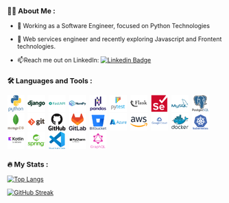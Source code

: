 ### :man_technologist: About Me :
- :telescope: Working as a Software Engineer, focused on Python Technologies

- :seedling: Web services engineer and recently exploring Javascript and Frontent technologies.

- :mailbox:Reach me out on LinkedIn: [![Linkedin Badge](https://img.shields.io/badge/-kakbar-blue?style=flat&logo=Linkedin&logoColor=white)](https://www.linkedin.com/in/solarte-0519/)

### :hammer_and_wrench: Languages and Tools :
<div>
      <img src="https://github.com/devicons/devicon/blob/master/icons/python/python-original-wordmark.svg" alt="Python" title="Python" width="40" height="40">&nbsp;
      <img src="https://github.com/devicons/devicon/blob/master/icons/django/django-plain-wordmark.svg" alt="Django" title="Django" width="40" height="40">&nbsp;
      <img src="https://github.com/devicons/devicon/blob/master/icons/fastapi/fastapi-original-wordmark.svg" alt="Fastapi" title="Fastapi" width="40" height="40">&nbsp;
      <img src="https://github.com/devicons/devicon/blob/master/icons/numpy/numpy-original-wordmark.svg" alt="Numpy" title="Numpy" width="40" height="40">&nbsp;
      <img src="https://github.com/devicons/devicon/blob/master/icons/pandas/pandas-original-wordmark.svg" alt="Pandas" title="Pandas" width="40" height="40">&nbsp;
      <img src="https://github.com/devicons/devicon/blob/master/icons/pytest/pytest-original-wordmark.svg" alt="Pytest" title="Pytest" width="40" height="40">&nbsp;
      <img src="https://github.com/devicons/devicon/blob/master/icons/flask/flask-original-wordmark.svg" alt="Flask" title="Flask" width="40" height="40">&nbsp;
      <img src="https://github.com/devicons/devicon/blob/master/icons/selenium/selenium-original.svg" alt="Selenium" title="" width="40" height="40">&nbsp;
      <img src="https://github.com/devicons/devicon/blob/master/icons/mysql/mysql-plain-wordmark.svg" alt="Mysql" title="Mysql" width="40" height="40">&nbsp;
      <img src="https://github.com/devicons/devicon/blob/master/icons/postgresql/postgresql-original-wordmark.svg" alt="Postgres" title="Postgres" width="40" height="40">&nbsp;
      <img src="https://github.com/devicons/devicon/blob/master/icons/mongodb/mongodb-original-wordmark.svg" alt="MongoDB" title="MongoDB" width="40" height="40">&nbsp;
      <img src="https://github.com/devicons/devicon/blob/master/icons/git/git-original-wordmark.svg" alt="Git" title="Git" width="40" height="40">&nbsp;
      <img src="https://github.com/devicons/devicon/blob/master/icons/github/github-original-wordmark.svg" alt="GitHub" title="GitHub" width="40" height="40">&nbsp;
      <img src="https://github.com/devicons/devicon/blob/master/icons/gitlab/gitlab-original-wordmark.svg" alt="GitLab" title="GitLab" width="40" height="40">&nbsp;
      <img src="https://github.com/devicons/devicon/blob/master/icons/bitbucket/bitbucket-original-wordmark.svg" alt="Bitbucket" title="Bitbucket" width="40" height="40">&nbsp;
      <img src="https://github.com/devicons/devicon/blob/master/icons/azure/azure-original-wordmark.svg" alt="Azure" title="Azure" width="40" height="40">&nbsp;
      <img src="https://github.com/devicons/devicon/blob/master/icons/amazonwebservices/amazonwebservices-original-wordmark.svg" alt="AWS" title="AWS" width="40" height="40">&nbsp;
      <img src="https://github.com/devicons/devicon/blob/master/icons/googlecloud/googlecloud-plain-wordmark.svg" alt="GCP" title="GCP" width="40" height="40">&nbsp;
      <img src="https://github.com/devicons/devicon/blob/master/icons/docker/docker-original-wordmark.svg" alt="docker" title="docker" width="40" height="40">&nbsp;
      <img src="https://github.com/devicons/devicon/blob/master/icons/kubernetes/kubernetes-plain-wordmark.svg" alt="kubernetes" title="kubernetes" width="40" height="40">&nbsp;
      <img src="https://github.com/devicons/devicon/blob/master/icons/kotlin/kotlin-original-wordmark.svg" alt="Kotlin" title="Kotlin" width="40" height="40">&nbsp;
      <img src="https://github.com/devicons/devicon/blob/master/icons/spring/spring-original-wordmark.svg" alt="Spring" title="Spring" width="40" height="40">&nbsp;
      <img src="https://github.com/devicons/devicon/blob/master/icons/vscode/vscode-original-wordmark.svg" alt="VSCODE" title="VSCODE" width="40" height="40">&nbsp;
      <img src="https://github.com/devicons/devicon/blob/master/icons/pycharm/pycharm-original-wordmark.svg" alt="Pycharm" title="Pycharm" width="40" height="40">&nbsp;
      <img src="https://github.com/devicons/devicon/blob/master/icons/graphql/graphql-plain-wordmark.svg" alt="GRaphQL" title="GRaphQL" width="40" height="40">&nbsp;
  </div>

### :fire: My Stats :
[![Top Langs](https://github-readme-stats.vercel.app/api/top-langs/?username=saolarte&layout=compact&theme=tokyonight)](https://github.com/anuraghazra/github-readme-stats)

[![GitHub Streak](http://github-readme-streak-stats.herokuapp.com?user=saolarte&theme=tokyonight)](https://git.io/streak-stats)


